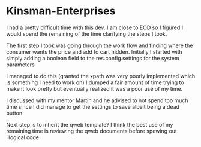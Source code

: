 # Kinsman-Enterprises
I had a pretty difficult time with this dev.
I am close to EOD so I figured I would spend the remaining of the time clarifying the steps I took.

The first step I took was going through the work flow and finding where the consumer wants the price and add to cart hidden. Initially I started with simply adding a boolean field to the res.config.settings for the system parameters

I managed to do this (granted the xpath was very poorly implemented which is something I need to work on) I dumped a fair amount of time trying to make it look pretty but eventually realized it was a poor use of my time.

I discussed with my mentor Martin and he advised to not spend too much time since I did manage to get the settings to save albeit being a dead button

Next step is to inherit the qweb template?
I think the best use of my remaining time is reviewing the qweb documents before spewing out illogical code
